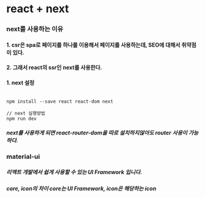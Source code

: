 # react + next

### next를 사용하는 이유
#### 1. csr은 spa로 페이지를 하나를 이용해서 페이지를 사용하는데, SEO에 대해서 취약점이 있다.
#### 2. 그래서 react의 ssr인 next를 사용한다.

#### 1. next 설정
```npm

npm install --save react react-dom next

// next 실행방법
npm run dev
```

##### next를 사용하게 되면 react-router-dom을 따로 설치하지않아도 router 사용이 가능하다.



### material-ui
##### 리액트 개발에서 쉽게 사용할 수 있는 UI Framework 입니다.
##### core, icon의 차이 core는 UI Framework, icon은 해당하는 icon
